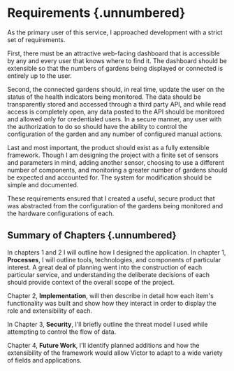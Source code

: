 # Requirements {.unnumbered}

As the primary user of this service, I approached development with a strict set of requirements.

First, there must be an attractive web-facing dashboard that is accessible by any and every user that knows where to find it. The dashboard should be extensible so that the numbers of gardens being displayed or connected is entirely up to the user.

Second, the connected gardens should, in real time, update the user on the status of the health indicators being monitored. The data should be transparently stored and accessed through a third party API, and while read access is completely open, any data posted to the API should be monitored and allowed only for credentialed users. In a secure manner, any user with the authorization to do so should have the ability to control the configuration of the garden and any number of configured manual actions.

Last and most important, the product should exist as a fully extensible framework. Though I am designing the project with a finite set of sensors and parameters in mind, adding another sensor, choosing to use a different number of components, and monitoring a greater number of gardens should be expected and accounted for. The system for modification should be simple and documented.

These requirements ensured that I created a useful, secure product that was abstracted from the configuration of the gardens being monitored and the hardware configurations of each.

## Summary of Chapters {.unnumbered}

In chapters 1 and 2 I will outline how I designed the application. In chapter 1, **Processes**, I will outline tools, technologies, and components of particular interest. A great deal of planning went into the construction of each particular service, and understanding the deliberate decisions of each should provide context of the overall scope of the project.

Chapter 2, **Implementation**, will then describe in detail how each item's functionality was built and show how they interact in order to display the role and extensibility of each.

In Chapter 3, **Security**, I'll briefly outline the threat model I used while attempting to control the flow of data.

Chapter 4, **Future Work**, I'll identify planned additions and how the extensibility of the framework would allow Victor to adapt to a wide variety of fields and applications.
